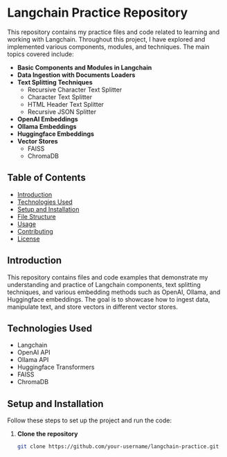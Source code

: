 # Langchain Practice Repository

This repository contains my practice files and code related to learning and working with Langchain. Throughout this project, I have explored and implemented various components, modules, and techniques. The main topics covered include:

- **Basic Components and Modules in Langchain**
- **Data Ingestion with Documents Loaders**
- **Text Splitting Techniques**
  - Recursive Character Text Splitter
  - Character Text Splitter
  - HTML Header Text Splitter
  - Recursive JSON Splitter
- **OpenAI Embeddings**
- **Ollama Embeddings**
- **Huggingface Embeddings**
- **Vector Stores** 
  - FAISS
  - ChromaDB

## Table of Contents
- [Introduction](#introduction)
- [Technologies Used](#technologies-used)
- [Setup and Installation](#setup-and-installation)
- [File Structure](#file-structure)
- [Usage](#usage)
- [Contributing](#contributing)
- [License](#license)

## Introduction

This repository contains files and code examples that demonstrate my understanding and practice of Langchain components, text splitting techniques, and various embedding methods such as OpenAI, Ollama, and Huggingface embeddings. The goal is to showcase how to ingest data, manipulate text, and store vectors in different vector stores.

## Technologies Used

- Langchain
- OpenAI API
- Ollama API
- Huggingface Transformers
- FAISS
- ChromaDB

## Setup and Installation

Follow these steps to set up the project and run the code:

1. **Clone the repository**
   ```bash
   git clone https://github.com/your-username/langchain-practice.git
